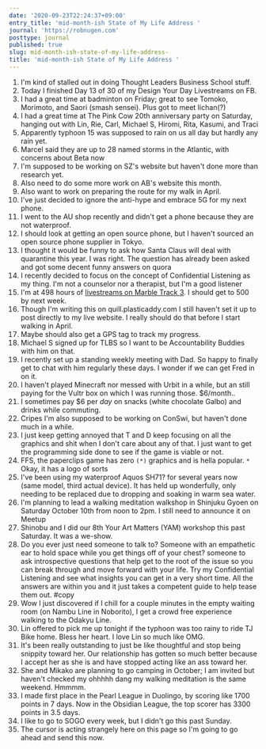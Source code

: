 ```yaml
---
date: '2020-09-23T22:24:37+09:00'
entry_title: 'mid-month-ish State of My Life Address '
journal: 'https://robnugen.com'
posttype: journal
published: true
slug: mid-month-ish-state-of-my-life-address-
title: 'mid-month-ish State of My Life Address '
---
```


1. I'm kind of stalled out in doing Thought Leaders Business School stuff.
2. Today I finished Day 13 of 30 of my Design Your Day Livestreams on FB.
4. I had a great time at badminton on Friday; great to see Tomoko, Morimoto, and Saori (smash sensei).  Plus got to meet Iichan(?)
3. I had a great time at The Pink Cow 20th anniversary party on Saturday, hanging out with Lin, Rie, Carl, Michael S, Hiromi, Rita, Kasumi, and Traci
5. Apparently typhoon 15 was supposed to rain on us all day but hardly any rain yet.
6. Marcel said they are up to 28 named storms in the Atlantic, with concerns about Beta now
7. I'm supposed to be working on SZ's website but haven't done more than research yet.
8. Also need to do some more work on AB's website this month.
9. Also want to work on preparing the route for my walk in April.
10. I've just decided to ignore the anti-hype and embrace 5G for my next phone.
11. I went to the AU shop recently and didn't get a phone because they are not waterproof.
12. I should look at getting an open source phone, but I haven't sourced an open source phone supplier in Tokyo.
13. I thought it would be funny to ask how Santa Claus will deal with quarantine this year.  I was right. The question has already been asked and got some decent funny answers on quora
14. I recently decided to focus on the concept of Confidential Listening as my thing. I'm not a counselor nor a therapist, but I'm a good listener
15. I'm at 498 hours of [livestreams on Marble Track 3](https://www.marbletrack3.com/episode/).  I should get to 500 by next week.
16. Though I'm writing this on quill.plasticaddy.com I still haven't set it up to post directly to my live website.  I really should do that before I start walking in April.
17. Maybe should also get a GPS tag to track my progress.
18. Michael S signed up for TLBS so I want to be Accountability Buddies with him on that.
19. I recently set up a standing weekly meeting with Dad. So happy to finally get to chat with him regularly these days.  I wonder if we can get Fred in on it.
20. I haven't played Minecraft nor messed with Urbit in a while, but an still paying for the Vultr box on which I was running those. $6/month..
21. I sometimes pay $6 per *day* on snacks (white chocolate Galbo) and drinks while commuting.
22. Cripes I'm also supposed to be working on ConSwi, but haven't done much in a while.
23. I just keep getting annoyed that T and D keep focusing on all the graphics and shit when I don't care about any of that. I just want to get the programming side done to see if the game is viable or not.
24. FFS, the paperclips game has zero `(*)` graphics and is hella popular. `*` Okay, it has a logo of sorts
25. I've been using my waterproof Aquos SH71? for several years now (same model, third actual device). It has held up wonderfully, only needing to be replaced due to dropping and soaking in warm sea water.
26. I'm planning to lead a walking meditation walkshop in Shinjuku Gyoen on Saturday October 10th from noon to 2pm. I still need to announce it on Meetup
27. Shinobu and I did our 8th Your Art Matters (YAM) workshop this past Saturday.  It was a we-show.
28. Do you ever just need someone to talk to?   Someone with an empathetic ear to hold space while you get things off of your chest?  someone to ask introspective questions that help get to the root of the issue so you can break through and move forward with your life.  Try my Confidential Listening and see what insights you can get in a very short time. All the answers are within you and it just takes a competent guide to help tease them out. #copy
29. Wow I just discovered if I chill for a couple minutes in the empty waiting room (on Nambu Line in Noborito), I get a crowd free experience walking to the Odakyu Line.
30. Lin offered to pick me up tonight if the typhoon was too rainy to ride TJ Bike home.  Bless her heart. I love Lin so much like OMG.
31. It's been really outstanding to just be like thoughtful and stop being snippity toward her. Our relationship has gotten so much better because I accept her as she is and have stopped acting like an ass toward her.
32. She and Mikako are planning to go camping in October; I am invited but haven't checked my ohhhhh dang my walking meditation is the same weekend. Hmmmm.
33. I made first place in the Pearl League in Duolingo, by scoring like 1700 points in 7 days.  Now in the Obsidian League, the top scorer has 3300 points in 3.5 days.
34. I like to go to SOGO every week, but I didn't go this past Sunday.
35. The cursor is acting strangely here on this page so I'm going to go ahead and send this now.

